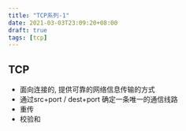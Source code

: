 ```yaml
---
title: "TCP系列-1"
date: 2021-03-03T23:09:20+08:00
draft: true
tags: [tcp]
---
```


## TCP
- 面向连接的, 提供可靠的网络信息传输的方式
- 通过src+port / dest+port 确定一条唯一的通信线路
- 重传
- 校验和

